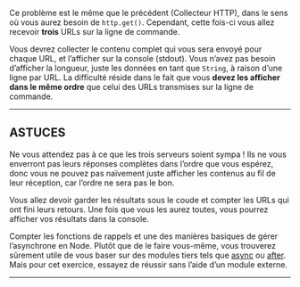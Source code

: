 Ce problème est le même que le précédent (Collecteur HTTP), dans le sens où
vous aurez besoin de `http.get()`.  Cependant, cette fois-ci vous allez
recevoir **trois** URLs sur la ligne de commande.

Vous devrez collecter le contenu complet qui vous sera envoyé pour chaque URL,
et l’afficher sur la console (stdout).  Vous n’avez pas besoin d’afficher la
longueur, juste les données en tant que `String`, à raison d’une ligne par URL.
La difficulté réside dans le fait que vous **devez les afficher dans le même
ordre** que celui des URLs transmises sur la ligne de commande.

----------------------------------------------------------------------

## ASTUCES

Ne vous attendez pas à ce que les trois serveurs soient sympa !  Ils ne vous
enverront pas leurs réponses complètes dans l’ordre que vous espérez, donc
vous ne pouvez pas naïvement juste afficher les contenus au fil de leur
réception, car l’ordre ne sera pas le bon.

Vous allez devoir garder les résultats sous le coude et compter les URLs
qui ont fini leurs retours.  Une fois que vous les aurez toutes, vous
pourrez afficher vos résultats dans la console.

Compter les fonctions de rappels et une des manières basiques de gérer
l’asynchrone en Node.  Plutôt que de le faire vous-même, vous trouverez
sûrement utile de vous baser sur des modules tiers tels que
[async](http://npm.im/async) ou [after](http://npm.im/after). Mais pour
cet exercice, essayez de réussir sans l’aide d’un module externe.

----------------------------------------------------------------------
